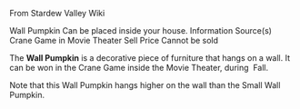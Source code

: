 From Stardew Valley Wiki

Wall Pumpkin Can be placed inside your house. Information Source(s) Crane Game in Movie Theater Sell Price Cannot be sold

The **Wall Pumpkin** is a decorative piece of furniture that hangs on a wall. It can be won in the Crane Game inside the Movie Theater, during  Fall.

Note that this Wall Pumpkin hangs higher on the wall than the Small Wall Pumpkin.
